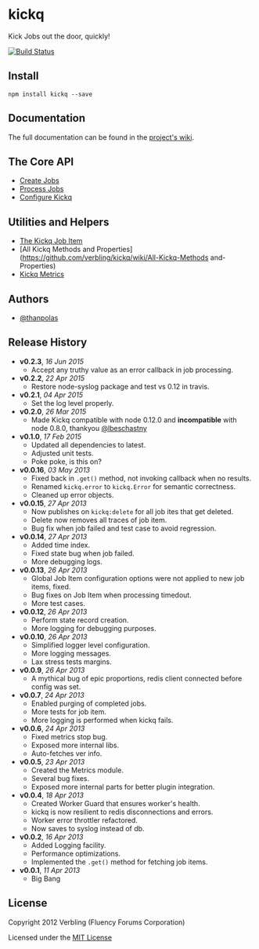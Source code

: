 # kickq

Kick Jobs out the door, quickly!

[![Build Status](https://travis-ci.org/verbling/kickq.png?branch=master)](https://travis-ci.org/verbling/kickq)

## Install

```shell
npm install kickq --save
```

## Documentation

The full documentation can be found in the [project's wiki](https://github.com/verbling/kickq/wiki).


## The Core API

* [Create Jobs](https://github.com/verbling/kickq/wiki/Create-Jobs)
* [Process Jobs](https://github.com/verbling/kickq/wiki/Process-Jobs)
* [Configure Kickq](https://github.com/verbling/kickq/wiki/Configure-Kickq)

## Utilities and Helpers

* [The Kickq Job Item](https://github.com/verbling/kickq/wiki/The-Kickq-Job-Item)
* [All Kickq Methods and Properties](https://github.com/verbling/kickq/wiki/All-Kickq-Methods and-Properties)
* [Kickq Metrics](https://github.com/verbling/kickq/wiki/Kickq-Metrics)

## Authors

* [@thanpolas][thanpolas]

## Release History

- **v0.2.3**, *16 Jun 2015*
  - Accept any truthy value as an error callback in job processing.
- **v0.2.2**, *22 Apr 2015*
  - Restore node-syslog package and test vs 0.12 in travis.
- **v0.2.1**, *04 Apr 2015*
  - Set the log level properly.
- **v0.2.0**, *26 Mar 2015*
  - Made Kickq compatible with node 0.12.0 and **incompatible** with node 0.8.0, thankyou [@lbeschastny](https://github.com/lbeschastny)
- **v0.1.0**, *17 Feb 2015*
  - Updated all dependencies to latest.
  - Adjusted unit tests.
  - Poke poke, is this on?
- **v0.0.16**, *03 May 2013*
  - Fixed back in `.get()` method, not invoking callback when no results.
  - Renamed `kickq.error` to `kickq.Error` for semantic correctness.
  - Cleaned up error objects.
- **v0.0.15**, *27 Apr 2013*
  - Now publishes on `kickq:delete` for all job ites that get deleted.
  - Delete now removes all traces of job item.
  - Bug fix when job failed and test case to avoid regression.
- **v0.0.14**, *27 Apr 2013*
  - Added time index.
  - Fixed state bug when job failed.
  - More debugging logs.
- **v0.0.13**, *26 Apr 2013*
  - Global Job Item configuration options were not applied to new job items, fixed.
  - Bug fixes on Job Item when processing timedout.
  - More test cases.
- **v0.0.12**, *26 Apr 2013*
  - Perform state record creation.
  - More logging for debugging purposes.
- **v0.0.10**, *26 Apr 2013*
  - Simplified logger level configuration.
  - More logging messages.
  - Lax stress tests margins.
- **v0.0.9**, *26 Apr 2013*
  - A mythical bug of epic proportions, redis client connected before config was set.
- **v0.0.7**, *24 Apr 2013*
  - Enabled purging of completed jobs.
  - More tests for job item.
  - More logging is performed when kickq fails.
- **v0.0.6**, *24 Apr 2013*
  - Fixed metrics stop bug.
  - Exposed more internal libs.
  - Auto-fetches ver info.
- **v0.0.5**, *23 Apr 2013*
  - Created the Metrics module.
  - Several bug fixes.
  - Exposed more internal parts for better plugin integration.
- **v0.0.4**, *18 Apr 2013*
  - Created Worker Guard that ensures worker's health.
  - kickq is now resilient to redis disconnections and errors.
  - Worker error throttler refactored.
  - Now saves to syslog instead of db.
- **v0.0.2**, *16 Apr 2013*
  - Added Logging facility.
  - Performance optimizations.
  - Implemented the `.get()` method for fetching job items.
- **v0.0.1**, *11 Apr 2013*
  - Big Bang

## License
Copyright 2012 Verbling (Fluency Forums Corporation)

Licensed under the [MIT License](LICENSE-MIT)

[grunt]: http://gruntjs.com/
[Getting Started]: https://github.com/gruntjs/grunt/wiki/Getting-started
[Gruntfile]: https://github.com/gruntjs/grunt/wiki/Sample-Gruntfile "Grunt's Gruntfile.js"
[grunt-replace]: https://github.com/erickrdch/grunt-string-replace "Grunt string replace"
[grunt-S3]: https://github.com/pifantastic/grunt-s3 "grunt-s3 task"
[thanpolas]: https://github.com/thanpolas "Thanasis Polychronakis"
